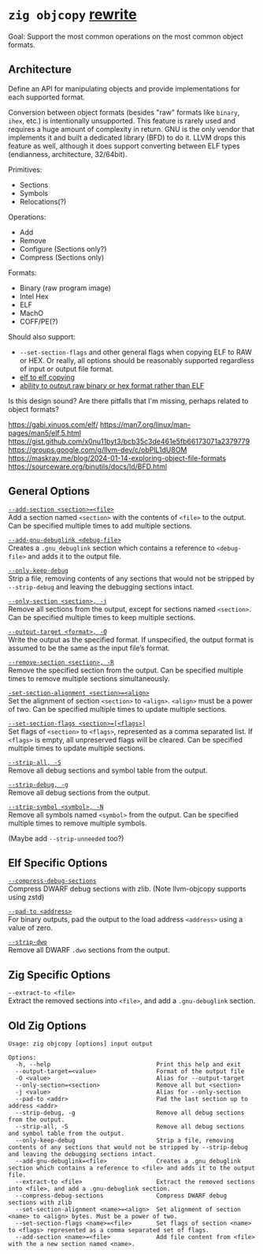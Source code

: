 # `zig objcopy` [rewrite](https://github.com/ziglang/zig/issues/24522)

Goal: Support the most common operations on the most common object formats.

## Architecture
Define an API for manipulating objects and provide implementations for each supported format. 

Conversion between object formats (besides "raw" formats like `binary`, `ihex`, etc.) is intentionally unsupported.
This feature is rarely used and requires a huge amount of complexity in return. GNU is the only vendor that implements it and built a dedicated library (BFD) to do it.
LLVM drops this feature as well, although it does support converting between ELF types (endianness, architecture, 32/64bit).

Primitives:
 - Sections
 - Symbols
 - Relocations(?)

Operations:
 - Add
 - Remove
 - Configure (Sections only?)
 - Compress  (Sections only)

Formats:
 - Binary (raw program image)
 - Intel Hex
 - ELF
 - MachO
 - COFF/PE(?)

Should also support:
 - `--set-section-flags` and other general flags when copying ELF to RAW or HEX. Or really, all options should be reasonably supported regardless of input or output file format.
 - [elf to elf copying](https://github.com/ziglang/zig/issues/14717)
 - [ability to output raw binary or hex format rather than ELF](https://github.com/ziglang/zig/issues/2826)

Is this design sound? Are there pitfalls that I'm missing, perhaps related to object formats?

https://gabi.xinuos.com/elf/
https://man7.org/linux/man-pages/man5/elf.5.html
https://gist.github.com/x0nu11byt3/bcb35c3de461e5fb66173071a2379779
https://groups.google.com/g/llvm-dev/c/obPlL1dU8OM
https://maskray.me/blog/2024-01-14-exploring-object-file-formats
https://sourceware.org/binutils/docs/ld/BFD.html


## General Options

[`--add-section <section>=<file>`](https://llvm.org/docs/CommandGuide/llvm-objcopy.html#cmdoption-llvm-objcopy-add-section) \
    Add a section named `<section>` with the contents of `<file>` to the output. Can be specified multiple times to add multiple sections.

[`--add-gnu-debuglink <debug-file>`](https://llvm.org/docs/CommandGuide/llvm-objcopy.html#cmdoption-llvm-objcopy-add-gnu-debuglink) \
    Creates a `.gnu_debuglink` section which contains a reference to `<debug-file>` and adds it to the output file.

[`--only-keep-debug`](https://llvm.org/docs/CommandGuide/llvm-objcopy.html#cmdoption-llvm-objcopy-only-keep-debug) \
    Strip a file, removing contents of any sections that would not be stripped by `--strip-debug` and leaving the debugging sections intact.

[`--only-section <section>, -j`](https://llvm.org/docs/CommandGuide/llvm-objcopy.html#cmdoption-llvm-objcopy-only-section) \
    Remove all sections from the output, except for sections named `<section>`. Can be specified multiple times to keep multiple sections.

[`--output-target <format>, -O`](https://llvm.org/docs/CommandGuide/llvm-objcopy.html#cmdoption-llvm-objcopy-output-target) \
    Write the output as the specified format. If unspecified, the output format is assumed to be the same as the input file’s format. 

[`--remove-section <section>, -R`](https://llvm.org/docs/CommandGuide/llvm-objcopy.html#cmdoption-llvm-objcopy-remove-section) \
    Remove the specified section from the output. Can be specified multiple times to remove multiple sections simultaneously.

[`-set-section-alignment <section>=<align>`](https://llvm.org/docs/CommandGuide/llvm-objcopy.html#cmdoption-llvm-objcopy-set-section-alignment) \
    Set the alignment of section `<section>` to `<align>`. `<align>` must be a power of two. Can be specified multiple times to update multiple sections. 

[`--set-section-flags <section>=[<flags>]`](https://llvm.org/docs/CommandGuide/llvm-objcopy.html#cmdoption-llvm-objcopy-set-section-flags) \
    Set flags of `<section>` to `<flags>`, represented as a comma separated list. If `<flags>` is empty, all unpreserved flags will be cleared. Can be specified multiple times to update multiple sections.

[`--strip-all, -S`](https://llvm.org/docs/CommandGuide/llvm-objcopy.html#cmdoption-llvm-objcopy-strip-all) \
    Remove all debug sections and symbol table from the output.

[`--strip-debug, -g`](https://llvm.org/docs/CommandGuide/llvm-objcopy.html#cmdoption-llvm-objcopy-strip-debug) \
    Remove all debug sections from the output.
   
[`--strip-symbol <symbol>, -N`](https://llvm.org/docs/CommandGuide/llvm-objcopy.html#cmdoption-llvm-objcopy-strip-symbol) \
    Remove all symbols named `<symbol>` from the output. Can be specified multiple times to remove multiple symbols.

(Maybe add `--strip-unneeded` too?)


## Elf Specific Options
[`--compress-debug-sections`](https://llvm.org/docs/CommandGuide/llvm-objcopy.html#cmdoption-llvm-objcopy-compress-debug-sections) \
    Compress DWARF debug sections with zlib. (Note llvm-objcopy supports using zstd)

[`--pad-to <address>`](https://llvm.org/docs/CommandGuide/llvm-objcopy.html#cmdoption-llvm-objcopy-pad-to) \
    For binary outputs, pad the output to the load address `<address>` using a value of zero.

[`--strip-dwo`](https://llvm.org/docs/CommandGuide/llvm-objcopy.html#cmdoption-llvm-objcopy-strip-dwo) \
    Remove all DWARF `.dwo` sections from the output.


## Zig Specific Options
`--extract-to <file>` \
    Extract the removed sections into `<file>`, and add a `.gnu-debuglink` section.


## Old Zig Options
```
Usage: zig objcopy [options] input output

Options:
  -h, --help                              Print this help and exit
  --output-target=<value>                 Format of the output file
  -O <value>                              Alias for --output-target
  --only-section=<section>                Remove all but <section>
  -j <value>                              Alias for --only-section
  --pad-to <addr>                         Pad the last section up to address <addr>
  --strip-debug, -g                       Remove all debug sections from the output.
  --strip-all, -S                         Remove all debug sections and symbol table from the output.
  --only-keep-debug                       Strip a file, removing contents of any sections that would not be stripped by --strip-debug and leaving the debugging sections intact.
  --add-gnu-debuglink=<file>              Creates a .gnu_debuglink section which contains a reference to <file> and adds it to the output file.
  --extract-to <file>                     Extract the removed sections into <file>, and add a .gnu-debuglink section.
  --compress-debug-sections               Compress DWARF debug sections with zlib
  --set-section-alignment <name>=<align>  Set alignment of section <name> to <align> bytes. Must be a power of two.
  --set-section-flags <name>=<file>       Set flags of section <name> to <flags> represented as a comma separated set of flags.
  --add-section <name>=<file>             Add file content from <file> with the a new section named <name>.
```
